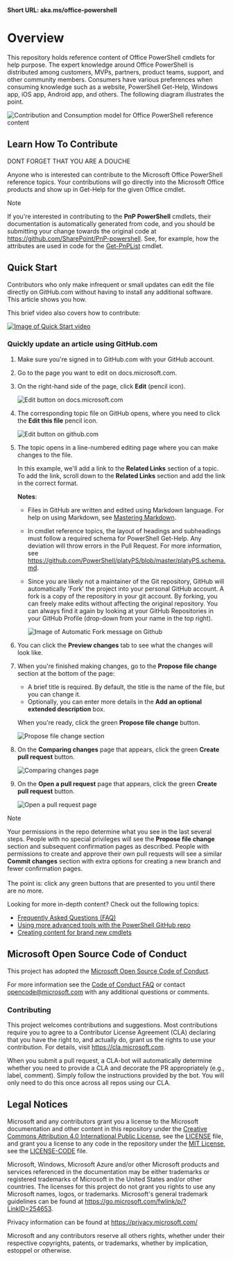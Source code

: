 **Short URL: aka.ms/office-powershell**

# Overview

This repository holds reference content of Office PowerShell cmdlets for help purpose. The expert knowledge around Office PowerShell is distributed among customers, MVPs, partners, product teams, support, and other community members. Consumers have various preferences when consuming knowledge such as a website, PowerShell Get-Help, Windows app, iOS app, Android app, and others. The following diagram illustrates the point.

![Contribution and Consumption model for Office PowerShell reference content](images/contrib-consumption-model.png)

## Learn How To Contribute   


DONT FORGET THAT YOU ARE A DOUCHE



Anyone who is interested can contribute to the Microsoft Office PowerShell reference topics. Your contributions will go directly into the Microsoft Office products and show up in Get-Help for the given Office cmdlet.

> [!NOTE]
> If you're interested in contributing to the **PnP PowerShell** cmdlets, their documentation is automatically generated from code, and you should be submitting your change towards the original code at <https://github.com/SharePoint/PnP-powershell>. See, for example, how the attributes are used in code for the [Get-PnPList](https://github.com/SharePoint/PnP-PowerShell/blob/master/Commands/Lists/GetList.cs) cmdlet.

## Quick Start

Contributors who only make infrequent or small updates can edit the file directly on GitHub.com without having to install any additional software. This article shows you how.

This brief video also covers how to contribute:

[![Image of Quick Start video](images/edit_video_capture.jpg)](https://support.office.com/article/edit-powershell-cmdlet-in-github-dcd20227-3764-48ce-ad6e-763af8b48daf)

### Quickly update an article using GitHub.com

1. Make sure you're signed in to GitHub.com with your GitHub account.
2. Go to the page you want to edit on docs.microsoft.com.
3. On the right-hand side of the page, click **Edit** (pencil icon).

   ![Edit button on docs.microsoft.com](images/quick-update-edit.png)

4. The corresponding topic file on GitHub opens, where you need to click the **Edit this file** pencil icon.

   ![Edit button on github.com](images/quick-update-github.png)

5. The topic opens in a line-numbered editing page where you can make changes to the file.

   In this example, we'll add a link to the **Related Links** section of a topic. To add the link, scroll down to the **Related Links** section and add the link in the correct format.

   **Notes**:

   - Files in GitHub are written and edited using Markdown language. For help on using Markdown, see [Mastering Markdown](https://guides.github.com/features/mastering-markdown/).

   - In cmdlet reference topics, the layout of headings and subheadings must follow a required schema for PowerShell Get-Help. Any deviation will throw errors in the Pull Request. For more information, see <https://github.com/PowerShell/platyPS/blob/master/platyPS.schema.md>.

   - Since you are likely not a maintainer of the Git repository, GitHub will automatically 'Fork' the project into your personal GitHub account. A fork is a copy of the repository in your git account. By forking, you can freely make edits without affecting the original repository. You can always find it again by looking at your GitHub Repositories in your GitHub Profile (drop-down from your name in the top right).

     ![Image of Automatic Fork message on Github](images/auto_fork.png)

6. You can click the **Preview changes** tab to see what the changes will look like.

7. When you're finished making changes, go to the **Propose file change** section at the bottom of the page:

   - A brief title is required. By default, the title is the name of the file, but you can change it.
   - Optionally, you can enter more details in the **Add an optional extended description** box.

   When you're ready, click the green **Propose file change** button.

   ![Propose file change section](images/propose-file-change.png)

8. On the **Comparing changes** page that appears, click the green **Create pull request** button.

   ![Comparing changes page](images/comparing-changes-page.png)

9. On the **Open a pull request** page that appears, click the green **Create pull request** button.

   ![Open a pull request page](images/open-a-pull-request-page.png)

> [!NOTE]
> Your permissions in the repo determine what you see in the last several steps. People with no special privileges will see the **Propose file change** section and subsequent confirmation pages as described. People with permissions to create and approve their own pull requests will see a similar **Commit changes** section with extra options for creating a new branch and fewer confirmation pages.<br/><br/>The point is: click any green buttons that are presented to you until there are no more.

Looking for more in-depth content? Check out the following topics:

- [Frequently Asked Questions (FAQ)](repo_docs/FAQ.md)
- [Using more advanced tools with the PowerShell GitHub repo](repo_docs/ADVANCED.md)
- [Creating content for brand new cmdlets](repo_docs/NEW_CMDLETS.md)

## Microsoft Open Source Code of Conduct

This project has adopted the [Microsoft Open Source Code of Conduct](https://opensource.microsoft.com/codeofconduct/).

For more information see the [Code of Conduct FAQ](https://opensource.microsoft.com/codeofconduct/faq/) or contact [opencode@microsoft.com](mailto:opencode@microsoft.com) with any additional questions or comments.

### Contributing

This project welcomes contributions and suggestions. Most contributions require you to agree to a Contributor License Agreement (CLA) declaring that you have the right to, and actually do, grant us the rights to use your contribution. For details, visit <https://cla.microsoft.com>.

When you submit a pull request, a CLA-bot will automatically determine whether you need to provide a CLA and decorate the PR appropriately (e.g., label, comment). Simply follow the instructions provided by the bot. You will only need to do this once across all repos using our CLA.

## Legal Notices

Microsoft and any contributors grant you a license to the Microsoft documentation and other content in this repository under the [Creative Commons Attribution 4.0 International Public License](https://creativecommons.org/licenses/by/4.0/legalcode), see the [LICENSE](LICENSE) file, and grant you a license to any code in the repository under the [MIT License](https://opensource.org/licenses/MIT), see the [LICENSE-CODE](LICENSE-CODE) file.

Microsoft, Windows, Microsoft Azure and/or other Microsoft products and services referenced in the documentation may be either trademarks or registered trademarks of Microsoft in the United States and/or other countries. The licenses for this project do not grant you rights to use any Microsoft names, logos, or trademarks. Microsoft's general trademark guidelines can be found at <https://go.microsoft.com/fwlink/p/?LinkID=254653>.

Privacy information can be found at <https://privacy.microsoft.com/>

Microsoft and any contributors reserve all others rights, whether under their respective copyrights, patents, or trademarks, whether by implication, estoppel or otherwise.
